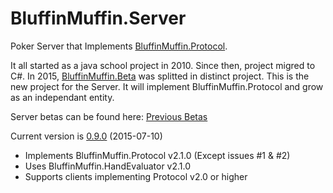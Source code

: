 # BluffinMuffin.Server
Poker Server that Implements [BluffinMuffin.Protocol](http://ericmas001.github.io/BluffinMuffin.Protocol/).

It all started as a java school project in 2010. Since then, project migred to C#. In 2015, [BluffinMuffin.Beta](http://ericmas001.github.io/BluffinMuffin.Beta/) was splitted in distinct project. This is the new project for the Server. It will implement BluffinMuffin.Protocol and grow as an independant entity.

Server betas can be found here: [Previous Betas](https://github.com/Ericmas001/BluffinMuffin.Server/releases/tag/v0.6-beta-6)

Current version is [0.9.0](https://github.com/Ericmas001/BluffinMuffin.Server/releases/tag/v0.9.0) (2015-07-10)
 * Implements BluffinMuffin.Protocol v2.1.0 (Except issues #1 & #2)
 * Uses BluffinMuffin.HandEvaluator v2.1.0
 * Supports clients implementing Protocol v2.0 or higher
